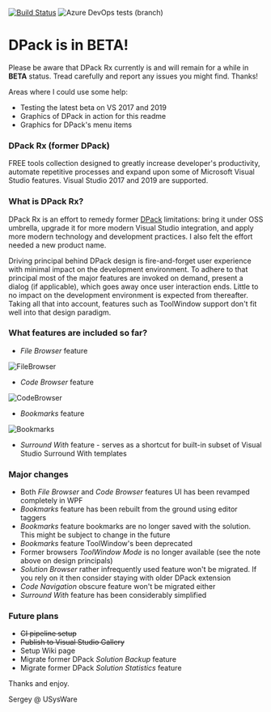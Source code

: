 [![Build Status](https://dev.azure.com/usysware/dpack/_apis/build/status/usysware.dpack?branchName=master)](https://dev.azure.com/usysware/dpack/_build/latest?definitionId=1&branchName=master)
![Azure DevOps tests (branch)](https://img.shields.io/azure-devops/tests/usysware/dpack/1/master)

# DPack is in BETA!

Please be aware that DPack Rx currently is and will remain for a while in **BETA** status. Tread carefully and report any issues you might find. Thanks!

Areas where I could use some help:
- Testing the latest beta on VS 2017 and 2019
- Graphics of DPack in action for this readme
- Graphics for DPack's menu items

### DPack Rx (former DPack)

FREE tools collection designed to greatly increase developer's productivity, automate repetitive processes and expand upon some of Microsoft Visual Studio features. Visual Studio 2017 and 2019 are supported.

### What is DPack Rx?

DPack Rx is an effort to remedy former [DPack](https://marketplace.visualstudio.com/items?itemName=SergeyM.DPack-16348) limitations: bring it under OSS umbrella, upgrade it for more modern Visual Studio integration, and apply more modern technology and development practices. I also felt the effort needed a new product name.

Driving principal behind DPack design is fire-and-forget user experience with minimal impact on the development environment. To adhere to that principal most of the major features are invoked on demand, present a dialog (if applicable), which goes away once user interaction ends. Little to no impact on the development environment is expected from thereafter. Taking all that into account, features such as ToolWindow support don't fit well into that design paradigm.

### What features are included so far?

-	*File Browser* feature

![FileBrowser](https://user-images.githubusercontent.com/55639583/73682340-35322300-468e-11ea-8984-d224cea72995.gif)
-	*Code Browser* feature

![CodeBrowser](https://user-images.githubusercontent.com/55639583/73682351-395e4080-468e-11ea-9126-c762fd39e4ad.gif)
-	*Bookmarks* feature

![Bookmarks](https://user-images.githubusercontent.com/55639583/73682355-3bc09a80-468e-11ea-94b6-226f257932d6.gif)

- *Surround With* feature - serves as a shortcut for built-in subset of Visual Studio Surround With templates

### Major changes

- Both *File Browser* and *Code Browser* features UI has been revamped completely in WPF
- *Bookmarks* feature has been rebuilt from the ground using editor taggers
- *Bookmarks* feature bookmarks are no longer saved with the solution. This might be subject to change in the future
- *Bookmarks* feature ToolWindow's been deprecated
- Former browsers *ToolWindow Mode* is no longer available (see the note above on design principals)
- *Solution Browser* rather infrequently used feature won't be migrated. If you rely on it then consider staying with older DPack extension
- *Code Navigation* obscure feature won't be migrated either
- *Surround With* feature has been considerably simplified

### Future plans 
- ~~CI pipeline setup~~
- ~~Publish to Visual Studio Gallery~~
- Setup Wiki page
- Migrate former DPack *Solution Backup* feature
- Migrate former DPack *Solution Statistics* feature

Thanks and enjoy.

Sergey @ USysWare
